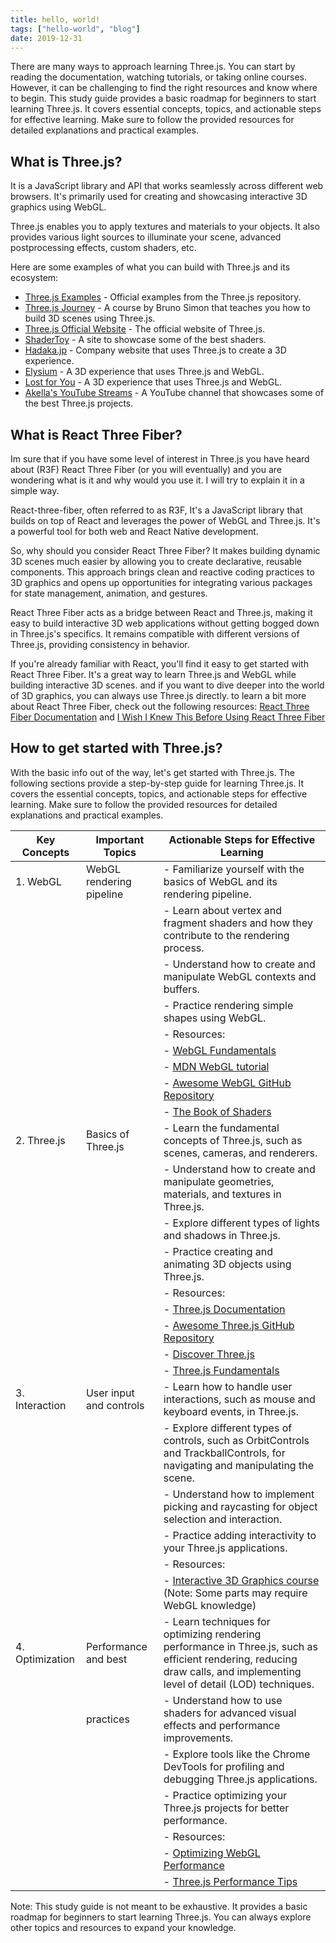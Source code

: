 ```yaml
---
title: hello, world!
tags: ["hello-world", "blog"]
date: 2019-12-31
---
```



There are many ways to approach learning Three.js. You can start by reading the documentation, watching tutorials, or taking online courses. However, it can be challenging to find the right resources and know where to begin. This study guide provides a basic roadmap for beginners to start learning Three.js. It covers essential concepts, topics, and actionable steps for effective learning. Make sure to follow the provided resources for detailed explanations and practical examples.

## What is Three.js?

It is a JavaScript library and API that works seamlessly across different web browsers. It's primarily used for creating and showcasing interactive 3D graphics using WebGL.

Three.js enables you to apply textures and materials to your objects. It also provides various light sources to illuminate your scene, advanced postprocessing effects, custom shaders, etc.

Here are some examples of what you can build with Three.js and its ecosystem:

- [Three.js Examples](https://threejs.org/examples/) - Official examples from the Three.js repository.
- [Three.js Journey](https://threejs-journey.xyz/) - A course by Bruno Simon that teaches you how to build 3D scenes using Three.js.
- [Three.js Official Website](https://threejs.org/) - The official website of Three.js.
- [ShaderToy](https://www.shadertoy.com/) - A site to showcase some of the best shaders.
- [Hadaka.jp](https://hadaka.jp/) - Company website that uses Three.js to create a 3D experience.
- [Elysium](https://elysium.thebenezer.com/) - A 3D experience that uses Three.js and WebGL.
- [Lost for You](https://lostforyou.com/) - A 3D experience that uses Three.js and WebGL.
- [Akella's YouTube Streams](https://www.youtube.com/@akella_/streams) - A YouTube channel that showcases some of the best Three.js projects.

## What is React Three Fiber?

Im sure that if you have some level of interest in Three.js  you have heard about (R3F) React Three Fiber (or you will eventually) and you are wondering what is it and why would you use it.  I will try to explain it in a simple way.

React-three-fiber, often referred to as R3F, It's a JavaScript library that builds on top of React and leverages the power of WebGL and Three.js. It's a powerful tool for both web and React Native development.

So, why should you consider React Three Fiber? It makes building dynamic 3D scenes much easier by allowing you to create declarative, reusable components. This approach brings clean and reactive coding practices to 3D graphics and opens up opportunities for integrating various packages for state management, animation, and gestures.

React Three Fiber acts as a bridge between React and Three.js, making it easy to build interactive 3D web applications without getting bogged down in Three.js's specifics. It remains compatible with different versions of Three.js, providing consistency in behavior.

If you're already familiar with React, you'll find it easy to get started with React Three Fiber. It's a great way to learn Three.js and WebGL while building interactive 3D scenes. and if you want to dive deeper into the world of 3D graphics, you can always use Three.js directly.
to learn a bit more about React Three Fiber, check out the following resources: [React Three Fiber Documentation](https://docs.pmnd.rs/react-three-fiber/getting-started/introduction) and [I Wish I Knew This Before Using React Three Fiber](https://www.youtube.com/watch?v=DPl34H2ISsk)

## How to get started with Three.js?

With the basic info out of the way, let's get started with Three.js. The following sections provide a step-by-step guide for learning Three.js. It covers the essential concepts, topics, and actionable steps for effective learning. Make sure to follow the provided resources for detailed explanations and practical examples.

| Key Concepts     | Important Topics         | Actionable Steps for Effective Learning                                                                                                                                                                          |
|------------------|--------------------------|---------------------------------------------------------------------------------------------------------------------------------------------------------------------------------------------------------------|
| 1. WebGL         | WebGL rendering pipeline | - Familiarize yourself with the basics of WebGL and its rendering pipeline.                                                                                                                                     |
|                  |                          | - Learn about vertex and fragment shaders and how they contribute to the rendering process.                                                                                                                     |
|                  |                          | - Understand how to create and manipulate WebGL contexts and buffers.                                                                                                                                           |
|                  |                          | - Practice rendering simple shapes using WebGL.                                                                                                                                                                 |
|                  |                          | - Resources:                                                                                                                                      |
|                  |                          |   - [WebGL Fundamentals](https://webglfundamentals.org/)                                                                                        |
|                  |                          |   - [MDN WebGL tutorial](https://developer.mozilla.org/en-US/docs/Web/API/WebGL_API/Tutorial)                                                                                                                |
|                  |                          |   - [Awesome WebGL GitHub Repository](https://github.com/sjfricke/awesome-webgl)                                                                                                           |
|                  |                          |   - [The Book of Shaders](https://thebookofshaders.com/)                                                                                                           |
| 2. Three.js      | Basics of Three.js       | - Learn the fundamental concepts of Three.js, such as scenes, cameras, and renderers.                                                                                                                         |
|                  |                          | - Understand how to create and manipulate geometries, materials, and textures in Three.js.                                                                                                                     |
|                  |                          | - Explore different types of lights and shadows in Three.js.                                                                                                                                                   |
|                  |                          | - Practice creating and animating 3D objects using Three.js.                                                                                                                                                   |
|                  |                          | - Resources:                                                                                                                                      |
|                  |                          |   - [Three.js Documentation](https://threejs.org/docs/index.html#manual/en/introduction/Creating-a-scene)                                                                                                    |
|                  |                          |   - [Awesome Three.js GitHub Repository](https://github.com/AxiomeCG/awesome-threejs)                                                                                                    |
|                  |                          |   - [Discover Three.js](https://discoverthreejs.com/)                                                                                                    |
|                  |                          |   - [Three.js Fundamentals](https://threejs.org/manual/#en/fundamentals)                                                                                    |
| 3. Interaction   | User input and controls  | - Learn how to handle user interactions, such as mouse and keyboard events, in Three.js.                                                                                                                      |
|                  |                          | - Explore different types of controls, such as OrbitControls and TrackballControls, for navigating and manipulating the scene.                                                                                 |
|                  |                          | - Understand how to implement picking and raycasting for object selection and interaction.                                                                                                                     |
|                  |                          | - Practice adding interactivity to your Three.js applications.                                                                                                                                                 |
|                  |                          | - Resources:                                                                                                                                      |
|                  |                          |   - [Interactive 3D Graphics course](https://www.udacity.com/course/interactive-3d-graphics--cs291) (Note: Some parts may require WebGL knowledge)                                                          |
| 4. Optimization  | Performance and best     | - Learn techniques for optimizing rendering performance in Three.js, such as efficient rendering, reducing draw calls, and implementing level of detail (LOD) techniques.                                    |
|                  | practices                 | - Understand how to use shaders for advanced visual effects and performance improvements.                                                                                                                       |
|                  |                          | - Explore tools like the Chrome DevTools for profiling and debugging Three.js applications.                                                                                                                     |
|                  |                          | - Practice optimizing your Three.js projects for better performance.                                                                                                                                            |
|                  |                          | - Resources:                                                                                                                                      |
|                  |                          |   - [Optimizing WebGL Performance](https://www.soft8soft.com/docs/manual/en/introduction/Optimizing-WebGL-performance.html)                                                                                         |
|                  |                          |   - [Three.js Performance Tips](https://discoverthreejs.com/tips-and-tricks/)                                                                    |

Note: This study guide is not meant to be exhaustive. It provides a basic roadmap for beginners to start learning Three.js. You can always explore other topics and resources to expand your knowledge.
